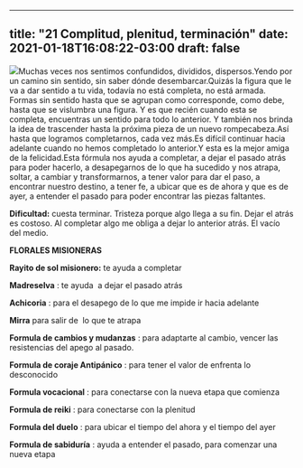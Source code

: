 
---
title: "21 Complitud, plenitud, terminación"
date: 2021-01-18T16:08:22-03:00
draft: false
--- 
        

 


![](images/21.jpg)Muchas veces nos sentimos confundidos, divididos, dispersos.Yendo por un camino sin sentido, sin saber dónde desembarcar.Quizás la figura que le va a dar sentido a tu vida, todavía no está completa, no está armada. Formas sin sentido hasta que se agrupan como corresponde, como debe, hasta que se vislumbra una figura. Y es que recién cuando esta se completa, encuentras un sentido para todo lo anterior. Y también nos brinda la idea de trascender hasta la próxima pieza de un nuevo rompecabeza.Así hasta que logramos completarnos, cada vez más.Es difícil continuar hacia adelante cuando no hemos completado lo anterior.Y esta es la mejor amiga de la felicidad.Esta fórmula nos ayuda a completar, a dejar el pasado atrás para poder hacerlo, a desapegarnos de lo que ha sucedido y nos atrapa, soltar, a cambiar y transformarnos, a tener valor para dar el paso, a encontrar nuestro destino, a tener fe, a ubicar que es de ahora y que es de ayer, a entender el pasado para poder encontrar las piezas faltantes.   

**Dificultad:**  cuesta terminar. Tristeza porque algo llega a su fin. Dejar el atrás es costoso. Al completar algo me obliga a dejar lo anterior atrás. El vacío del medio.  

**FLORALES MISIONERAS** 

**Rayito de sol misionero:**  te ayuda a completar

**Madreselva** : te ayuda  a dejar el pasado atrás

**Achicoria** : para el desapego de lo que me impide ir hacia adelante

**Mirra**  para salir de  lo que te atrapa

**Formula de cambios y mudanzas** : para adaptarte al cambio, vencer las resistencias del apego al pasado.

**Formula de coraje Antipánico** : para tener el valor de enfrenta lo desconocido

**Formula vocacional** : para conectarse con la nueva etapa que comienza

**Formula de reiki** : para conectarse con la plenitud

**Formula del duelo** : para ubicar el tiempo del ahora y el tiempo del ayer

**Formula de sabiduría** : ayuda a entender el pasado, para comenzar una nueva etapa




